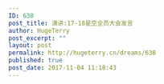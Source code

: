```yaml
---
ID: 638
post_title: 演讲:17-18星空全员大会发言
author: HugeTerry
post_excerpt: ""
layout: post
permalink: http://hugeterry.cn/dreams/638
published: true
post_date: 2017-11-04 11:18:43
---
```

<script language="javascript">
document.location= "http://hugeterry.cn/20171103.html#/";
</script>